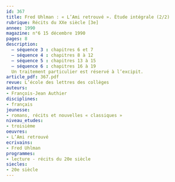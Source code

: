 ```yaml
---
id: 367
title: Fred Uhlman : « L’Ami retrouvé ». Étude intégrale (2/2)
rubrique: Récits du XXe siècle [3e]
annee: 1990
magazine: n°6 15 décembre 1990
pages: 8
description: 
  – séquence 3 : chapitres 6 et 7
  – séquence 4 : chapitres 8 à 12
  – séquence 5 : chapitres 13 à 15
  – séquence 6 : chapitres 16 à 19
  Un traitement particulier est réservé à l’excipit.
article_pdf: 367.pdf
revue: L’école des lettres des collèges
auteurs:
- François-Jean Authier
disciplines:
- français
jeunesse:
- romans, récits et nouvelles « classiques »
niveau_etudes:
- troisième
oeuvres:
- L’Ami retrouvé
ecrivains:
- Fred Uhlman
programmes:
- lecture - récits du 20e siècle
siecles:
- 20e siècle
---
```

